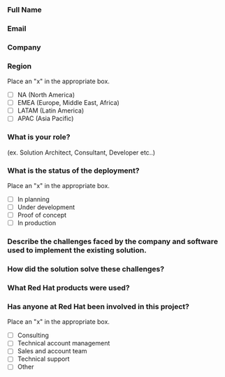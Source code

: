 ### Full Name

### Email

### Company 

### Region
Place an "x" in the appropriate box.

- [ ] NA (North America)
- [ ] EMEA (Europe, Middle East, Africa)
- [ ] LATAM (Latin America)
- [ ] APAC (Asia Pacific)

### What is your role?
(ex. Solution Architect, Consultant, Developer etc..)

### What is the status of the deployment?
Place an "x" in the appropriate box.

- [ ] In planning
- [ ] Under development
- [ ] Proof of concept
- [ ] In production

### Describe the challenges faced by the company and software used to implement the existing solution.

### How did the solution solve these challenges?

### What Red Hat products were used?

###  Has anyone at Red Hat been involved in this project?
Place an "x" in the appropriate box.

- [ ] Consulting
- [ ] Technical account management  
- [ ] Sales and account team
- [ ] Technical support
- [ ] Other
